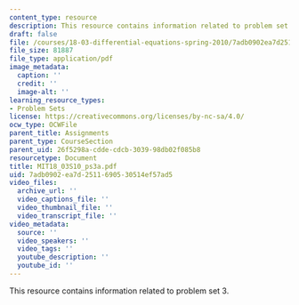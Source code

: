 ```yaml
---
content_type: resource
description: This resource contains information related to problem set 3.
draft: false
file: /courses/18-03-differential-equations-spring-2010/7adb0902ea7d2511690530514ef57ad5_MIT18_03S10_ps3a.pdf
file_size: 81887
file_type: application/pdf
image_metadata:
  caption: ''
  credit: ''
  image-alt: ''
learning_resource_types:
- Problem Sets
license: https://creativecommons.org/licenses/by-nc-sa/4.0/
ocw_type: OCWFile
parent_title: Assignments
parent_type: CourseSection
parent_uid: 26f5298a-cdde-cdcb-3039-98db02f085b8
resourcetype: Document
title: MIT18_03S10_ps3a.pdf
uid: 7adb0902-ea7d-2511-6905-30514ef57ad5
video_files:
  archive_url: ''
  video_captions_file: ''
  video_thumbnail_file: ''
  video_transcript_file: ''
video_metadata:
  source: ''
  video_speakers: ''
  video_tags: ''
  youtube_description: ''
  youtube_id: ''
---
```

This resource contains information related to problem set 3.